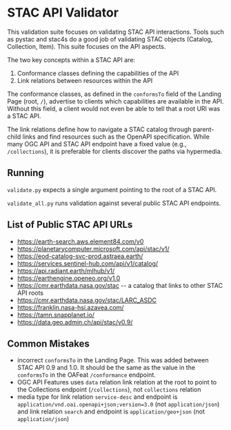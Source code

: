 # STAC API Validator

This validation suite focuses on validating STAC API interactions.  Tools such as pystac and stac4s do a 
good job of validating STAC objects (Catalog, Collection, Item). This suite focuses on the API aspects. 

The two key concepts within a STAC API are:
1. Conformance classes defining the capabilities of the API
2. Link relations between resources within the API

The conformance classes, as defined in the `conformsTo` field of the Landing Page (root, `/`), advertise to 
clients which capabilities are available in the API. Without this field, a client would not even be able to tell that a
root URI was a STAC API. 

The link relations define how to navigate a STAC catalog through parent-child links and find resources such as the OpenAPI specification. While many OGC API and STAC API endpoint have a fixed value (e.g., `/collections`), it is preferable for clients discover the paths via hypermedia. 

## Running

`validate.py` expects a single argument pointing to the root of a STAC API.

`validate_all.py` runs validation against several public STAC API endpoints.

## List of Public STAC API URLs

* https://earth-search.aws.element84.com/v0
* https://planetarycomputer.microsoft.com/api/stac/v1/
* https://eod-catalog-svc-prod.astraea.earth/
* https://services.sentinel-hub.com/api/v1/catalog/
* https://api.radiant.earth/mlhub/v1/
* https://earthengine.openeo.org/v1.0
* https://cmr.earthdata.nasa.gov/stac -- a catalog that links to other STAC API roots
* https://cmr.earthdata.nasa.gov/stac/LARC_ASDC
* https://franklin.nasa-hsi.azavea.com/
* https://tamn.snapplanet.io/
* https://data.geo.admin.ch/api/stac/v0.9/

## Common Mistakes

* incorrect `conformsTo` in the Landing Page. This was added between STAC API 0.9 and 1.0. It should be the same as the value in the `conformsTo` in the OAFeat `/conformance` endpoint.
* OGC API Features uses `data` relation link relation at the root to point to the Collections endpoint (`/collections`), not `collections` relation
* media type for link relation `service-desc` and endpoint is `application/vnd.oai.openapi+json;version=3.0` (not `application/json`) and link relation `search` and endpoint is `application/geo+json` (not `application/json`)
